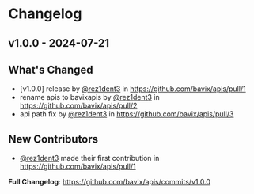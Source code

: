 # Changelog

## v1.0.0 - 2024-07-21

## What's Changed
* [v1.0.0] release by [@rez1dent3](https://github.com/rez1dent3) in https://github.com/bavix/apis/pull/1
* rename apis to bavixapis by [@rez1dent3](https://github.com/rez1dent3) in https://github.com/bavix/apis/pull/2
* api path fix by [@rez1dent3](https://github.com/rez1dent3) in https://github.com/bavix/apis/pull/3

## New Contributors
* [@rez1dent3](https://github.com/rez1dent3) made their first contribution in https://github.com/bavix/apis/pull/1

**Full Changelog**: https://github.com/bavix/apis/commits/v1.0.0


